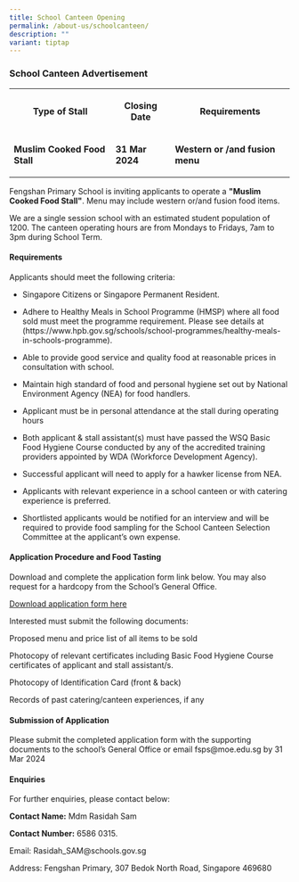 ```yaml
---
title: School Canteen Opening
permalink: /about-us/schoolcanteen/
description: ""
variant: tiptap
---
```

<h3>School Canteen Advertisement</h3><table><tbody><tr><th rowspan="1" colspan="1"><p>Type of Stall</p></th><th rowspan="1" colspan="1"><p>Closing Date</p></th><th rowspan="1" colspan="1"><p>Requirements</p></th></tr><tr><td rowspan="1" colspan="1"><p><strong>Muslim Cooked Food Stall</strong></p></td><td rowspan="1" colspan="1"><p><strong>31 Mar 2024</strong></p></td><td rowspan="1" colspan="1"><p><strong>Western or /and fusion menu</strong></p></td></tr></tbody></table><p>Fengshan Primary School is inviting applicants to operate a <strong>"Muslim Cooked Food Stall"</strong>. Menu may include western or/and fusion food items.</p><p>We are a single session school with an estimated student population of 1200. The canteen operating hours are from Mondays to Fridays, 7am to 3pm during School Term.</p><h4>Requirements</h4><p>Applicants should meet the following criteria:</p><ul data-tight="true" class="tight"><li><p>Singapore Citizens or Singapore Permanent Resident.</p></li><li><p>Adhere to Healthy Meals in School Programme (HMSP) where all food sold must meet the programme requirement. Please see details at (https://www.hpb.gov.sg/schools/school-programmes/healthy-meals-in-schools-programme).</p></li><li><p>Able to provide good service and quality food at reasonable prices in consultation with school.</p></li><li><p>Maintain high standard of food and personal hygiene set out by National Environment Agency (NEA) for food handlers.</p></li><li><p>Applicant must be in personal attendance at the stall during operating hours</p></li><li><p>Both applicant &amp; stall assistant(s) must have passed the WSQ Basic Food Hygiene Course conducted by any of the accredited training providers appointed by WDA (Workforce Development Agency).</p></li><li><p>Successful applicant will need to apply for a hawker license from NEA.</p></li><li><p>Applicants with relevant experience in a school canteen or with catering experience is preferred.</p></li><li><p>Shortlisted applicants would be notified for an interview and will be required to provide food sampling for the School Canteen Selection Committee at the applicant’s own expense.</p></li></ul><h4>Application Procedure and Food Tasting</h4><p>Download and complete the application form link below. You may also request for a hardcopy from the School’s General Office.</p><p><a href="/files/Fengshan%20Document%20Links/Canteen%20Application/application_form_for_canteen__fsps_.pdf" rel="noopener noreferrer nofollow" target="_blank">Download application form here</a></p><p>Interested must submit the following documents:</p><p>Proposed menu and price list of all items to be sold </p><p>Photocopy of relevant certificates including Basic Food Hygiene Course certificates of applicant and stall assistant/s. </p><p>Photocopy of Identification Card (front &amp; back) </p><p>Records of past catering/canteen experiences, if any</p><p></p><h4>Submission of Application</h4><p>Please submit the completed application form with the supporting documents to the school’s General Office or email fsps@moe.edu.sg by 31 Mar 2024</p><h4>Enquiries</h4><p>For further enquiries, please contact below:</p><p><strong>Contact Name:</strong> Mdm Rasidah Sam</p><p><strong>Contact Number:</strong> 6586 0315.</p><p>Email: Rasidah_SAM@schools.gov.sg</p><p>Address: Fengshan Primary, 307 Bedok North Road, Singapore 469680</p>